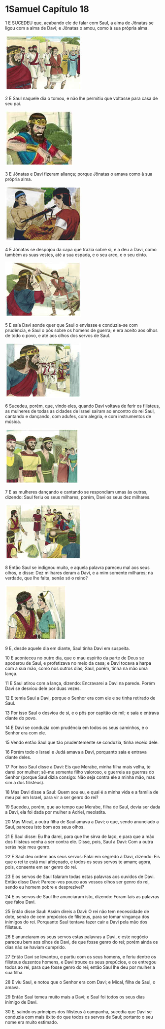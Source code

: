 # 1Samuel Capítulo 18

1	E SUCEDEU que, acabando ele de falar com Saul, a alma de Jônatas se ligou com a alma de Davi; e Jônatas o amou, como à sua própria alma.

![](.img/09_1Sa_18_01_RG.jpg)

2	E Saul naquele dia o tomou, e não lhe permitiu que voltasse para casa de seu pai.

![](.img/09_1Sa_18_02_RG.jpg)

3	E Jônatas e Davi fizeram aliança; porque Jônatas o amava como à sua própria alma.

![](.img/09_1Sa_18_03_RG.jpg)

4	E Jônatas se despojou da capa que trazia sobre si, e a deu a Davi, como também as suas vestes, até a sua espada, e o seu arco, e o seu cinto.

![](.img/09_1Sa_18_04_RG.jpg)

5	E saía Davi aonde quer que Saul o enviasse e conduzia-se com prudência, e Saul o pôs sobre os homens de guerra; e era aceito aos olhos de todo o povo, e até aos olhos dos servos de Saul.

![](.img/09_1Sa_18_05_RG.jpg)

6	Sucedeu, porém, que, vindo eles, quando Davi voltava de ferir os filisteus, as mulheres de todas as cidades de Israel saíram ao encontro do rei Saul, cantando e dançando, com adufes, com alegria, e com instrumentos de música.

![](.img/09_1Sa_18_06_RG.jpg)

7	E as mulheres dançando e cantando se respondiam umas às outras, dizendo: Saul feriu os seus milhares, porém, Davi os seus dez milhares.

![](.img/09_1Sa_18_07_RG.jpg)

8	Então Saul se indignou muito, e aquela palavra pareceu mal aos seus olhos, e disse: Dez milhares deram a Davi, e a mim somente milhares; na verdade, que lhe falta, senão só o reino?

![](.img/09_1Sa_18_08_RG.jpg)

9	E, desde aquele dia em diante, Saul tinha Davi em suspeita.

10	E aconteceu no outro dia, que o mau espírito da parte de Deus se apoderou de Saul, e profetizava no meio da casa; e Davi tocava a harpa com a sua mão, como nos outros dias; Saul, porém, tinha na mão uma lança.

11	E Saul atirou com a lança, dizendo: Encravarei a Davi na parede. Porém Davi se desviou dele por duas vezes.

12	E temia Saul a Davi, porque o Senhor era com ele e se tinha retirado de Saul.

13	Por isso Saul o desviou de si, e o pôs por capitão de mil; e saía e entrava diante do povo.

14	E Davi se conduzia com prudência em todos os seus caminhos, e o Senhor era com ele.

15	Vendo então Saul que tão prudentemente se conduzia, tinha receio dele.

16	Porém todo o Israel e Judá amava a Davi, porquanto saía e entrava diante deles.

17	Por isso Saul disse a Davi: Eis que Merabe, minha filha mais velha, te darei por mulher; sê-me somente filho valoroso, e guerreia as guerras do Senhor (porque Saul dizia consigo: Não seja contra ele a minha mão, mas sim a dos filisteus).

18	Mas Davi disse a Saul: Quem sou eu, e qual é a minha vida e a família de meu pai em Israel, para vir a ser genro do rei?

19	Sucedeu, porém, que ao tempo que Merabe, filha de Saul, devia ser dada a Davi, ela foi dada por mulher a Adriel, meolatita.

20	Mas Mical, a outra filha de Saul amava a Davi; o que, sendo anunciado a Saul, pareceu isto bom aos seus olhos.

21	E Saul disse: Eu lha darei, para que lhe sirva de laço, e para que a mão dos filisteus venha a ser contra ele. Disse, pois, Saul a Davi: Com a outra serás hoje meu genro.

22	E Saul deu ordem aos seus servos: Falai em segredo a Davi, dizendo: Eis que o rei te está mui afeiçoado, e todos os seus servos te amam; agora, pois, consente em ser genro do rei.

23	E os servos de Saul falaram todas estas palavras aos ouvidos de Davi. Então disse Davi: Parece-vos pouco aos vossos olhos ser genro do rei, sendo eu homem pobre e desprezível?

24	E os servos de Saul lhe anunciaram isto, dizendo: Foram tais as palavras que falou Davi.

25	Então disse Saul: Assim direis a Davi: O rei não tem necessidade de dote, senão de cem prepúcios de filisteus, para se tomar vingança dos inimigos do rei. Porquanto Saul tentava fazer cair a Davi pela mão dos filisteus.

26	E anunciaram os seus servos estas palavras a Davi, e este negócio pareceu bem aos olhos de Davi, de que fosse genro do rei; porém ainda os dias não se haviam cumprido.

27	Então Davi se levantou, e partiu com os seus homens, e feriu dentre os filisteus duzentos homens, e Davi trouxe os seus prepúcios, e os entregou todos ao rei, para que fosse genro do rei; então Saul lhe deu por mulher a sua filha.

28	E viu Saul, e notou que o Senhor era com Davi; e Mical, filha de Saul, o amava.

29	Então Saul temeu muito mais a Davi; e Saul foi todos os seus dias inimigo de Davi.

30	E, saindo os príncipes dos filisteus à campanha, sucedia que Davi se conduzia com mais êxito do que todos os servos de Saul; portanto o seu nome era muito estimado.


